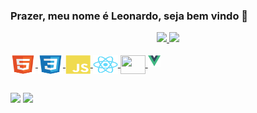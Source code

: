 ### Prazer, meu nome é Leonardo, seja bem vindo 👋

<div align="center">
  <a href="https://github.com/Leeobarreiro">
  <img width="40%" src="https://github-readme-stats-sigma-five.vercel.app/api?username=leeobarreiro&show_icons=true&theme=radical&include_all_commits=true&count_private=true"/>
  <img width="50%" src="https://github-readme-stats-sigma-five.vercel.app/api/top-langs/?username=leeobarreiro&layout=compact&langs_count=7&theme=radical"/>
</div>
  
  <div style="display: inline_block"><br>
  <img align="center" alt="Rafa-HTML" height="30" width="40" src="https://raw.githubusercontent.com/devicons/devicon/master/icons/html5/html5-original.svg">
  <img align="center" alt="Rafa-CSS" height="30" width="40" src="https://raw.githubusercontent.com/devicons/devicon/master/icons/css3/css3-original.svg">
  <img align="center" alt="Rafa-Js" height="30" width="40" src="https://raw.githubusercontent.com/devicons/devicon/master/icons/javascript/javascript-plain.svg">
  <img align="center" alt="Rafa-React" height="30" width="40" src="https://raw.githubusercontent.com/devicons/devicon/master/icons/react/react-original.svg">
  <img align="center" height="30" width="40" src="https://raw.githubusercontent.com/devicons/devicon/master/icons/react/php-plain.svg">
  <code><img height="20" src="https://raw.githubusercontent.com/github/explore/80688e429a7d4ef2fca1e82350fe8e3517d3494d/topics/vue/vue.png"></code>
  
 </div>
  
  ##
    
  <div> 
   <a href="https://instagram.com/Leobarreiro" target="_blank"><img src="https://img.shields.io/badge/-Instagram-%23E4405F?style=for-the-badge&logo=instagram&logoColor=white" target="_blank"></a>
   <a href="https://www.linkedin.com/in/leonardo-barreiro-b953bb150" target="_blank"><img src="https://img.shields.io/badge/-LinkedIn-%230077B5?style=for-the-badge&logo=linkedin&logoColor=white" target="_blank"></a> 
  </div>
